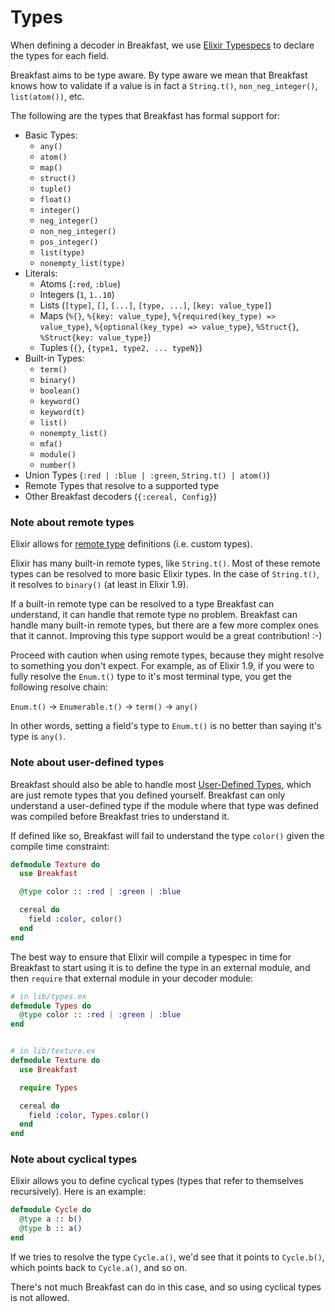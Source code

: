 # Types

When defining a decoder in Breakfast, we use [Elixir Typespecs](https://hexdocs.pm/elixir/typespecs.html) to declare the types for each field.

Breakfast aims to be type aware. By type aware we mean that Breakfast knows how to validate if a value is in fact a `String.t()`, `non_neg_integer()`, `list(atom())`, etc.

The following are the types that Breakfast has formal support for:

  - Basic Types:
    - `any()`
    - `atom()`
    - `map()`
    - `struct()`
    - `tuple()`
    - `float()`
    - `integer()`
    - `neg_integer()`
    - `non_neg_integer()`
    - `pos_integer()`
    - `list(type)`
    - `nonempty_list(type)`
  - Literals:
    - Atoms (`:red`, `:blue`)
    - Integers (`1`, `1..10`)
    - Lists (`[type]`, `[]`, `[...]`, `[type, ...]`, `[key: value_type]`)
    - Maps (`%{}`, `%{key: value_type}`, `%{required(key_type) => value_type}`, `%{optional(key_type) => value_type}`, `%Struct{}`, `%Struct{key: value_type}`)
    - Tuples (`{}`, `{type1, type2, ... typeN}`)
  - Built-in Types:
    - `term()`
    - `binary()`
    - `boolean()`
    - `keyword()`
    - `keyword(t)`
    - `list()`
    - `nonempty_list()`
    - `mfa()`
    - `module()`
    - `number()`
  - Union Types (`:red | :blue | :green`, `String.t() | atom()`)
  - Remote Types that resolve to a supported type
  - Other Breakfast decoders (`{:cereal, Config}`)

### Note about remote types

Elixir allows for [remote type](https://hexdocs.pm/elixir/typespecs.html#remote-types) definitions (i.e. custom types).

Elixir has many built-in remote types, like `String.t()`. Most of these remote types can be resolved to more basic Elixir types. In the case of `String.t()`, it resolves to `binary()` (at least in Elixir 1.9).

If a built-in remote type can be resolved to a type Breakfast can understand, it can handle that remote type no problem. Breakfast can handle many built-in remote types, but there are a few more complex ones that it cannot. Improving this type support would be a great contribution! :-)

Proceed with caution when using remote types, because they might resolve to something you don't expect. For example, as of Elixir 1.9, if you were to fully resolve the `Enum.t()` type to it's most terminal type, you get the following resolve chain:

`Enum.t()` -> `Enumerable.t()` -> `term()` -> `any()`

In other words, setting a field's type to `Enum.t()` is no better than saying it's type is `any()`.

### Note about user-defined types

Breakfast should also be able to handle most [User-Defined Types](https://hexdocs.pm/elixir/typespecs.html#user-defined-types), which are just remote types that you defined yourself. Breakfast can only understand a user-defined type if the module where that type was defined was compiled before Breakfast tries to understand it.

If defined like so, Breakfast will fail to understand the type `color()` given the compile time constraint:

```elixir
defmodule Texture do
  use Breakfast

  @type color :: :red | :green | :blue

  cereal do
    field :color, color()
  end
end
```

The best way to ensure that Elixir will compile a typespec in time for Breakfast to start using it is to define the type
in an external module, and then `require` that external module in your decoder module:

<!--- This cannot be tested because of the way Elixir handles typespecs defined in runtime-compiled modules --->
```elixir
# in lib/types.ex
defmodule Types do
  @type color :: :red | :green | :blue
end


# in lib/texture.ex
defmodule Texture do
  use Breakfast

  require Types

  cereal do
    field :color, Types.color()
  end
end
```

### Note about cyclical types

Elixir allows you to define cyclical types (types that refer to themselves recursively). Here is an example:

<!--- MARKDOWN_TEST_START -->
```elixir
defmodule Cycle do
  @type a :: b()
  @type b :: a()
end
```
<!--- MARKDOWN_TEST_END -->

If we tries to resolve the type `Cycle.a()`, we'd see that it points to `Cycle.b()`, which points back to `Cycle.a()`, and so on.

There's not much Breakfast can do in this case, and so using cyclical types is not allowed.
